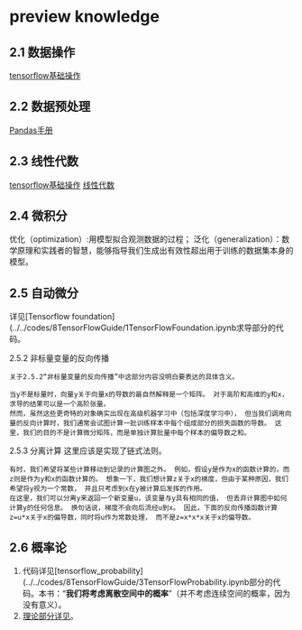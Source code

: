 # preview knowledge

## 2.1 数据操作

[tensorflow基础操作](../../codes/8TensorFlowGuide/1TensorFlowFoundation.ipynb)

## 2.2 数据预处理

[Pandas手册](../../codes/7PandasGuide/0PandasGuide.ipynb)

## 2.3 线性代数

[tensorflow基础操作](../../codes/8TensorFlowGuide/1TensorFlowFoundation.ipynb)
[线性代数](../../mathematics/LinearAlgebra.md)

## 2.4 微积分

优化（optimization）:用模型拟合观测数据的过程；
泛化（generalization）：数学原理和实践者的智慧，能够指导我们生成出有效性超出用于训练的数据集本身的模型。

## 2.5 自动微分

详见[Tensorflow foundation](../../codes/8TensorFlowGuide/1TensorFlowFoundation.ipynb求导部分的代码。

2.5.2 非标量变量的反向传播

    关于2.5.2“非标量变量的反向传播”中这部分内容没明白要表达的具体含义。

    当y不是标量时，向量y关于向量x的导数的最自然解释是一个矩阵。 对于高阶和高维的y和x，求导的结果可以是一个高阶张量。
    然而，虽然这些更奇特的对象确实出现在高级机器学习中（包括深度学习中）， 但当我们调用向量的反向计算时，我们通常会试图计算一批训练样本中每个组成部分的损失函数的导数。 这里，我们的目的不是计算微分矩阵，而是单独计算批量中每个样本的偏导数之和。

2.5.3 分离计算
    这里应该是实现了链式法则。

    有时，我们希望将某些计算移动到记录的计算图之外。 例如，假设y是作为x的函数计算的，而z则是作为y和x的函数计算的。 想象一下，我们想计算z关于x的梯度，但由于某种原因，我们希望将y视为一个常数， 并且只考虑到x在y被计算后发挥的作用。
    在这里，我们可以分离y来返回一个新变量u，该变量与y具有相同的值， 但丢弃计算图中如何计算y的任何信息。 换句话说，梯度不会向后流经u到x。 因此，下面的反向传播函数计算z=u*x关于x的偏导数，同时将u作为常数处理， 而不是z=x*x*x关于x的偏导数。

## 2.6 概率论

1. 代码详见[tensorflow_probability](../../codes/8TensorFlowGuide/3TensorFlowProbability.ipynb部分的代码。本书：“**我们将考虑离散空间中的概率**”（并不考虑连续空间的概率，因为没有意义）。
2. [理论部分详见](../../mathematics/ProbabilityTheory.md)。